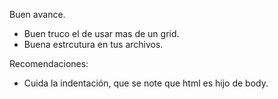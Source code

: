 Buen avance.

- Buen truco el de usar mas de un grid.
- Buena estrcutura en tus archivos.

Recomendaciones:

- Cuida la indentación, que se note que html es hijo de body.
